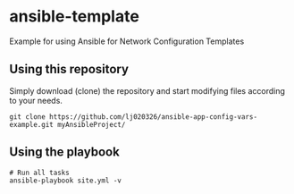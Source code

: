 # ansible-template
Example for using Ansible for Network Configuration Templates

## Using this repository

Simply download (clone) the repository and start modifying files according to your needs.

```
git clone https://github.com/lj020326/ansible-app-config-vars-example.git myAnsibleProject/
```

## Using the playbook

```
# Run all tasks
ansible-playbook site.yml -v
```

